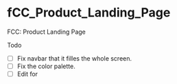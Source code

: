 # fCC_Product_Landing_Page
FCC: Product Landing Page

Todo
- [ ] Fix navbar that it filles the whole screen.
- [ ] Fix the color palette. 
- [ ] Edit for 
